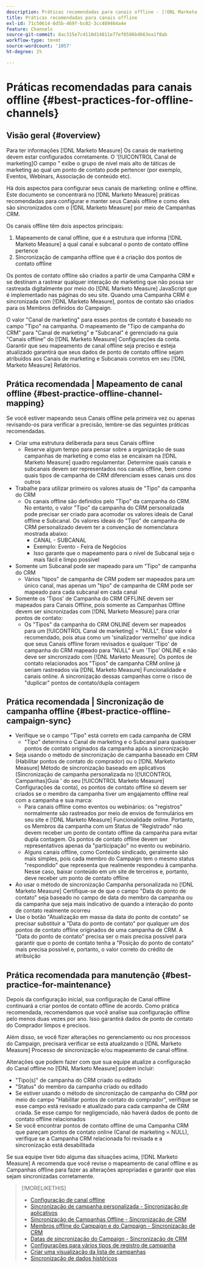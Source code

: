 ```yaml
---
description: Práticas recomendadas para canais offline - [!DNL Marketo Measure] - Documentação do produto
title: Práticas recomendadas para canais offline
exl-id: 71c50614-8d5b-469f-bc02-3cc489464a4e
feature: Channels
source-git-commit: 8ac315e7c4110d14811e77ef0586bd663ea1f8ab
workflow-type: tm+mt
source-wordcount: '1057'
ht-degree: 1%

---
```


# Práticas recomendadas para canais offline {#best-practices-for-offline-channels}

## Visão geral {#overview}

Para ter informações [!DNL Marketo Measure] Os canais de marketing devem estar configurados corretamente. O &#39;[!UICONTROL Canal de marketing]O campo &quot; exibe o grupo de nível mais alto de táticas de marketing ao qual um ponto de contato pode pertencer (por exemplo, Eventos, Webinars, Associação de conteúdo etc).

Há dois aspectos para configurar seus canais de marketing: online e offline. Este documento se concentrará no [!DNL Marketo Measure] práticas recomendadas para configurar e manter seus Canais offline e como eles são sincronizados com o [!DNL Marketo Measure] por meio de Campanhas CRM.

Os canais offline têm dois aspectos principais:

1. Mapeamento de canal offline, que é a estrutura que informa [!DNL Marketo Measure] a qual canal e subcanal o ponto de contato offline pertence
1. Sincronização de campanha offline que é a criação dos pontos de contato offline

Os pontos de contato offline são criados a partir de uma Campanha CRM e se destinam a rastrear qualquer interação de marketing que não possa ser rastreada digitalmente por meio do [!DNL Marketo Measure] JavaScript que é implementado nas páginas do seu site. Quando uma Campanha CRM é sincronizada com [!DNL Marketo Measure], pontos de contato são criados para os Membros definidos do Campaign.

O valor &quot;Canal de marketing&quot; para esses pontos de contato é baseado no campo &quot;Tipo&quot; na campanha. O mapeamento de &quot;Tipo de campanha do CRM&quot; para &quot;Canal de marketing&quot; e &quot;Subcanal&quot; é gerenciado na guia &quot;Canais offline&quot; do [!DNL Marketo Measure] Configurações da conta. Garantir que seu mapeamento de canal offline seja preciso e esteja atualizado garantirá que seus dados de ponto de contato offline sejam atribuídos aos Canais de marketing e Subcanais corretos em seu [!DNL Marketo Measure] Relatórios.

## Prática recomendada | Mapeamento de canal offline {#best-practice-offline-channel-mapping}

Se você estiver mapeando seus Canais offline pela primeira vez ou apenas revisando-os para verificar a precisão, lembre-se das seguintes práticas recomendadas.

* Criar uma estrutura deliberada para seus Canais offline
   * Reserve algum tempo para pensar sobre a organização de suas campanhas de marketing e como elas se encaixam na [!DNL Marketo Measure] quadro regulamentar. Determine quais canais e subcanais devem ser representados nos canais offline, bem como quais tipos de campanha de CRM diferenciam esses canais uns dos outros
* Trabalhe para utilizar primeiro os valores atuais de &quot;Tipo&quot; da campanha do CRM
   * Os canais offline são definidos pelo &quot;Tipo&quot; da campanha do CRM. No entanto, o valor &quot;Tipo&quot; da campanha do CRM personalizada pode precisar ser criado para acomodar os valores ideais de Canal offline e Subcanal. Os valores ideais do &quot;Tipo&quot; de campanha de CRM personalizado devem ter a convenção de nomenclatura mostrada abaixo:
      * CANAL - SUBCANAL
      * Exemplo: Evento - Feira de Negócios
      * Isso garante que o mapeamento para o nível de Subcanal seja o mais fácil e limpo possível
* Somente um Subcanal pode ser mapeado para um &quot;Tipo&quot; de campanha do CRM
   * Vários &quot;tipos&quot; de campanha de CRM podem ser mapeados para um único canal, mas apenas um &quot;tipo&quot; de campanha de CRM pode ser mapeado para cada subcanal em cada canal
* Somente os &#39;Tipos&#39; de Campanha do CRM OFFLINE devem ser mapeados para Canais Offline, pois somente as Campanhas Offline devem ser sincronizadas com [!DNL Marketo Measure] para criar pontos de contato:
   * Os &quot;Tipos&quot; da campanha do CRM ONLINE devem ser mapeados para um [!UICONTROL Canal de marketing] = &quot;NULL&quot;. Esse valor é recomendado, pois atua como um &#39;sinalizador vermelho&#39; que indica que seus Canais offline foram revisados e qualquer &#39;Tipo&#39; de campanha do CRM mapeado para &quot;NULL&quot; é um &#39;Tipo&#39; ONLINE e não deve ser sincronizado com [!DNL Marketo Measure]. Os pontos de contato relacionados aos &quot;Tipos&quot; de campanha CRM online já seriam rastreados via [!DNL Marketo Measure] Funcionalidade e canais online. A sincronização dessas campanhas corre o risco de &quot;duplicar&quot; pontos de contato/dupla contagem

## Prática recomendada | Sincronização de campanha offline {#best-practice-offline-campaign-sync}

* Verifique se o campo &quot;Tipo&quot; está correto em cada campanha de CRM
   * &quot;Tipo&quot; determina o Canal de marketing e o Subcanal para quaisquer pontos de contato originados da campanha após a sincronização
* Seja usando o método de sincronização de campanha baseado em CRM (Habilitar pontos de contato do comprador) ou o [!DNL Marketo Measure] Método de sincronização baseado em aplicativos (Sincronização de campanha personalizada no )[!UICONTROL Campanhas]Guia &#39; do seu [!UICONTROL Marketo Measure] Configurações da conta), os pontos de contato offline só devem ser criados se o membro da campanha tiver um engajamento offline real com a campanha e sua marca:
   * Para canais offline como eventos ou webinários: os &quot;registros&quot; normalmente são rastreados por meio de envios de formulários em seu site e [!DNL Marketo Measure] Funcionalidade online. Portanto, os Membros da campanha com um Status de &quot;Registrado&quot; não devem receber um ponto de contato offline da campanha para evitar dupla contagem. Os pontos de contato offline devem ser representativos apenas da &quot;participação&quot; no evento ou webinário.
   * Alguns canais offline, como Conteúdo sindicado, geralmente são mais simples, pois cada membro do Campaign tem o mesmo status &quot;respondido&quot; que representa que realmente respondeu à campanha. Nesse caso, baixar conteúdo em um site de terceiros e, portanto, deve receber um ponto de contato offline
* Ao usar o método de sincronização Campanha personalizada no [!DNL Marketo Measure] Certifique-se de que o campo &quot;Data do ponto de contato&quot; seja baseado no campo de data do membro da campanha ou da campanha que seja mais indicativo de quando a interação do ponto de contato realmente ocorreu
* Use o botão &quot;Atualização em massa da data do ponto de contato&quot; se precisar substituir a &quot;Data do ponto de contato&quot; por qualquer um dos pontos de contato offline originados de uma campanha de CRM. A &quot;Data do ponto de contato&quot; precisa ser o mais precisa possível para garantir que o ponto de contato tenha a &quot;Posição do ponto de contato&quot; mais precisa possível e, portanto, o valor correto do crédito de atribuição

## Prática recomendada para manutenção {#best-practice-for-maintenance}

Depois da configuração inicial, sua configuração de Canal offline continuará a criar pontos de contato offline de acordo. Como prática recomendada, recomendamos que você analise sua configuração offline pelo menos duas vezes por ano. Isso garantirá dados de ponto de contato do Comprador limpos e precisos.

Além disso, se você fizer alterações no gerenciamento ou nos processos do Campaign, precisará verificar se está atualizando o [!DNL Marketo Measure] Processo de sincronização e/ou mapeamento de canal offline.

Alterações que podem fazer com que sua equipe atualize a configuração do Canal offline no [!DNL Marketo Measure] podem incluir:

* &quot;Tipo(s)&quot; de campanha do CRM criado ou editado
* &quot;Status&quot; do membro da campanha criado ou editado
* Se estiver usando o método de sincronização de campanha do CRM por meio do campo &quot;Habilitar pontos de contato do comprador&quot;, verifique se esse campo está revisado e atualizado para cada campanha de CRM criada. Se esse campo for negligenciado, não haverá dados de ponto de contato offline relacionados
* Se você encontrar pontos de contato offline de uma Campanha CRM que pareçam pontos de contato online (Canal de marketing = NULL), verifique se a Campanha CRM relacionada foi revisada e a sincronização está desabilitada

Se sua equipe tiver tido alguma das situações acima, [!DNL Marketo Measure] A recomenda que você revise o mapeamento de canal offline e as Campanhas offline para fazer as alterações apropriadas e garantir que elas sejam sincronizadas corretamente.

>[!MORELIKETHIS]
>
>* [Configuração de canal offline](/help/channel-tracking-and-setup/offline-channels/offline-custom-channel-setup.md)
>* [Sincronização de campanha personalizada - Sincronização de aplicativos](/help/channel-tracking-and-setup/offline-channels/custom-campaign-sync.md)
>* [Sincronização de Campanhas Offline - Sincronização de CRM](/help/channel-tracking-and-setup/offline-channels/syncing-offline-campaigns.md)
>* [Membros offline do Campaign e do Campaign - Sincronização de CRM](/help/channel-tracking-and-setup/offline-channels/campaigns-and-campaign-members.md)
>* [Datas de sincronização do Campaign - Sincronização de CRM](/help/channel-tracking-and-setup/offline-channels/campaign-sync-dates.md)
>* [Configurações para vários tipos de registro de campanha](/help/channel-tracking-and-setup/offline-channels/configurations-for-multiple-campaign-record-types.md)
>* [Criar uma visualização da lista de campanhas](/help/channel-tracking-and-setup/offline-channels/creating-a-campaign-list-view-for-salesforce-campaigns.md)
>* [Sincronização de dados históricos](/help/channel-tracking-and-setup/offline-channels/syncing-historical-data.md)
